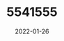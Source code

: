 ---
title: 5541555
date: 2022-01-26
draft: false
name: 甘城なつき
img_url: https://ae05.alicdn.com/kf/Hc151516035694829b103cc74913b46bbf.png
original_fn: DSCF0454.jpg
tags:
- 甘城なつき

---